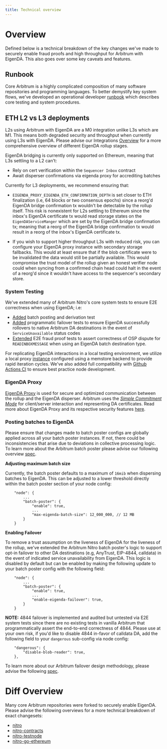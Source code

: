```yaml
---
title: Technical overview
---
```

# Overview

Defined below is a technical breakdown of the key changes we've made to securely enable fraud proofs and high throughput for Arbitrum with EigenDA. This also goes over some key caveats and features. 

## Runbook

Core Arbitrum is a highly complicated composition of many software repositories and programming languages. To better demystify key system flows, we've developed an operational developer [runbook](https://eigen-labs.notion.site/Arbitrum-x-EigenDA-Developer-Runbook-12466062c1a7495ebc1d803169c37644?pvs=4) which describes core testing and system procedures.

## ETH L2 vs L3 deployments

L2s using Arbitrum with EigenDA are a M0 integration unlike L3s which are M1. This means both degraded security and throughput when currently using L3s with EigenDA. Please advise our Integrations [Overview](../integrations-overview.md) for a more comprehensive overview of different EigenDA rollup stages.

EigenDA bridging is currently only supported on Ethereum, meaning that L3s settling to a L2 can't:
- Rely on cert verification within the `Sequencer Inbox` contract
- Await disperser confirmations via eigenda proxy for accrediting batches

Currently for L3 deployments, we recommend ensuring that:

- `EIGENDA_PROXY_EIGENDA_ETH_CONFIRMATION_DEPTH` is set closer to ETH finalization (i.e, 64 blocks or two consensus epochs) since a reorg'd EigenDA bridge confirmation tx wouldn't be detectable by the rollup itself. This risk is nonexistent for L2s settling to Ethereum since the inbox's EigenDA certificate tx would read storage states on the `EigenDAServiceManger` which are set by the EigenDA bridge confirmation tx; meaning that a reorg of the EigenDA bridge confirmation tx would result in a reorg of the inbox's EigenDA certificate tx.

- If you wish to support higher throughput L3s with reduced risk, you can configure your EigenDA proxy instance with secondary storage fallbacks. This would at least ensure that if the blob certificate were to be invalidated the data would still be partially available. This would compromise the trust model of the rollup given an honest verifier node could when syncing from a confirmed chain head could halt in the event of a reorg'd since it wouldn't have access to the sequencer's secondary store.

### System Testing

We've extended many of Arbitrum Nitro's core system tests to ensure E2E correctness when using EigenDA; i.e:
- [Added](https://github.com/Layr-Labs/nitro/blob/206560b02e42b801cdece9194dc005a93f539ca5/system_tests/eigenda_test.go#L28-L65) batch posting and derivation test
- [Added](https://github.com/Layr-Labs/nitro/blob/206560b02e42b801cdece9194dc005a93f539ca5/system_tests/eigenda_test.go#L67-L255) programmatic failover tests to ensure EigenDA successfully rollovers to native Arbitrum DA destinations in the event of `ServiceUnavailable` status codes
- [Extended](https://github.com/Layr-Labs/nitro/blob/206560b02e42b801cdece9194dc005a93f539ca5/system_tests/full_challenge_impl_test.go#L337-L641) E2E fraud proof tests to assert correctness of OSP dispute for `READINBOXMESSAGE` when using an EigenDA batch destination type.

For replicating EigenDA interactions in a local testing environment, we utilize a local proxy [instance](https://github.com/Layr-Labs/nitro/blob/206560b02e42b801cdece9194dc005a93f539ca5/scripts/start-eigenda-proxy.sh) configured using a memstore backend to provide rapid iteration cycles. We've also added full compatibility with [Github Actions CI](https://github.com/Layr-Labs/nitro/actions) to ensure best practice node development.

### EigenDA Proxy

[EigenDA Proxy](https://github.com/Layr-Labs/eigenda-proxy) is used for secure and optimized communication between the rollup and the EigenDA disperser. Arbitrum uses the [*Simple Commitment Mode*](https://github.com/Layr-Labs/eigenda-proxy?tab=readme-ov-file#simple-commitment-mode) for client/server interaction and representing DA certificates. Read more about EigenDA Proxy and its respective security features [here](../../eigenda-proxy/eigenda-proxy.md).

### Posting batches to EigenDA

Please ensure that changes made to batch poster configs are globally applied across all your batch poster instances. If not, there could be inconsistencies that arise due to deviations in collective processing logic. To learn more about the Arbitrum batch poster please advise our following overview [spec](https://hackmd.io/@epociask/ByHk6x_TC).

**Adjusting maximum batch size**

Currently, the batch poster defaults to a maximum of `16mib` when dispersing batches to EigenDA. This can be adjusted to a lower threshold directly within the batch poster section of your node config:

```
    "node": {
        ...
        "batch-poster": {
            "enable": true,
            ...
            "max-eigenda-batch-size": 12_000_000, // 12 MB
        }
    }
```


**Enabling Failover**

To remove a trust assumption on the liveness of EigenDA for the liveness of the rollup, we've extended the Arbitrum Nitro batch poster's logic to support opt-in failover to other DA destinations (e.g, AnyTrust, EIP-4844, calldata) in the event of indicated service unavailability from EigenDA. This logic is disabled by default but can be enabled by making the following update to your batch poster config with the following field:
```
    "node": {
        ...
        "batch-poster": {
            "enable": true,
            ...
            "enable-eigenda-failover": true, 
        }
    }
```

**NOTE:** 4844 failover is implemented and audited but untested via E2E system tests since there are no existing tests in vanilla Arbitrum that programmatically assert the end-to-end correctness of 4844. Please use at your own risk, if you'd like to disable 4844 in-favor of calldata DA, add the following field to your `dangerous` sub-config via node config:
```
    "dangerous": {
        "disable-blob-reader": true,
    },
```

To learn more about our Arbitrum failover design methodology, please advise the following [spec](https://hackmd.io/@epociask/SJUyIZlZkx).

# Diff Overview 

Many core Arbitrum repositories were forked to securely enable EigenDA. Please advise the following overviews for a more technical breakdown of exact changesets:

- [nitro](https://layr-labs.github.io/nitro/)
- [nitro-contracts](https://layr-labs.github.io/nitro-contracts/)
- [nitro-testnode](https://layr-labs.github.io/nitro-testnode/)
- [nitro-go-ethereum](https://layr-labs.github.io/nitro-go-ethereum/)